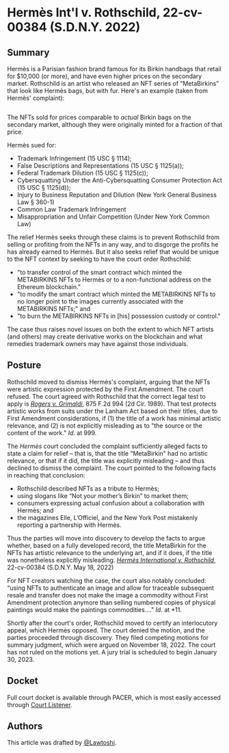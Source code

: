 # Hermès Int'l v. Rothschild, 22-cv-00384 (S.D.N.Y. 2022)

## Summary <a href="#summary" id="summary"></a>

Hermès is a Parisian fashion brand famous for its Birkin handbags that retail for $10,000 (or more), and have even higher prices on the secondary market. Rothschild is an artist who released an NFT series of “MetaBirkins” that look like Hermès bags, but with fur. Here's an example (taken from Hermès' complaint):

<figure><img src="../../.gitbook/assets/image (4).png" alt=""><figcaption></figcaption></figure>

The NFTs sold for prices comparable to _actual_ Birkin bags on the secondary market, although they were originally minted for a fraction of that price.

Hermès sued for:

* Trademark Infringement (15 USC § 1114);
* False Descriptions and Representations (15 USC § 1125(a));
* Federal Trademark Dilution (15 USC § 1125(c));
* Cybersquatting Under the Anti-Cybersquatting Consumer Protection Act (15 USC § 1125(d));
* Injury to Business Reputation and Dilution (New York General Business Law § 360-1)
* Common Law Trademark Infringement
* Misappropriation and Unfair Competition (Under New York Common Law)

The relief Hermès seeks through these claims is to prevent Rothschild from selling or profiting from the NFTs in any way, and to disgorge the profits he has already earned to Hermès. But it also seeks relief that would be unique to the NFT context by seeking to have the court order Rothschild:

* "to transfer control of the smart contract which minted the METABIRKINS NFTs to Hermès or to a non-functional address on the Ethereum blockchain."
* "to modify the smart contract which minted the METABIRKINS NFTs to no longer point to the images currently associated with the METABIRKINS NFTs;" and
* "to burn the METABIRKINS NFTs in \[his] possession custody or control."

The case thus raises novel issues on both the extent to which NFT artists (and others) may create derivative works on the blockchain and what remedies trademark owners may have against those individuals.

## Posture <a href="#posture" id="posture"></a>

Rothschild moved to dismiss Hermès's complaint, arguing that the NFTs were artistic expression protected by the First Amendment. The court refused. The court agreed with Rothschild that the correct legal test to apply is [_Rogers v. Grimaldi_](https://casetext.com/case/rogers-v-grimaldi), 875 F.2d 994 (2d Cir. 1989). That test protects artistic works from suits under the Lanham Act based on their titles, due to First Amendment considerations, if (1) the title of a work has minimal artistic relevance, and (2) is not explicitly misleading as to "the source or the content of the work." _Id._ at 999.

The _Hermès_ court concluded the complaint sufficiently alleged facts to state a claim for relief – that is, that the title "MetaBirkin" had no artistic relevance, or that if it did, the title was explicitly misleading – and thus declined to dismiss the complaint. The court pointed to the following facts in reaching that conclusion:

* Rothschild described NFTs as a tribute to Hermès;
* using slogans like “Not your mother’s Birkin” to market them;
* consumers expressing actual confusion about a collaboration with Hermès; and
* the magazines Elle, L’Officiel, and the New York Post mistakenly reporting a partnership with Hermès.

Thus the parties will move into discovery to develop the facts to argue whether, based on a fully developed record, the title MetaBirkin for the NFTs has artistic relevance to the underlying art, and if it does, if the title was nonetheless explicitly misleading. [_Hermès International v. Rothschild_](https://casetext.com/case/hermes-intl-v-rothschild-5), 22-cv-00384 (S.D.N.Y. May 18, 2022)

For NFT creators watching the case, the court also notably concluded: “using NFTs to authenticate an image and allow for traceable subsequent resale and transfer does not make the image a commodity without First Amendment protection anymore than selling numbered copies of physical paintings would make the paintings commodities…." _Id._ at \*11.

Shortly after the court's order, Rothschild moved to certify an interlocutory appeal, which Hermès opposed. The court denied the motion, and the parties proceeded through discovery. They filed competing motions for summary judgment, which were argued on November 18, 2022. The court has not ruled on the motions yet. A jury trial is scheduled to begin January 30, 2023.

## Docket <a href="#docket" id="docket"></a>

Full court docket is available through PACER, which is most easily accessed through [Court Listener](https://www.courtlistener.com/docket/62602398/hermes-international-v-rothschild/).

## Authors

This article was drafted by [@Lawtoshi](https://twitter.com/lawtoshi).&#x20;
